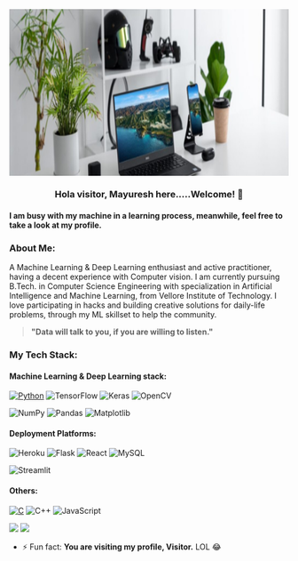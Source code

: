 <img src="https://github.com/mayureshagashe2105/mayureshagashe2105/blob/main/FinalSetup.png" height="300.3px" width="950px" align="center"/>

<h3 align="center"><b>Hola visitor, Mayuresh here.....Welcome! 👋</b></h3>

#### I am busy with my machine in a learning process, meanwhile, feel free to take a look at my profile.

### About Me:
A Machine Learning & Deep Learning enthusiast and active practitioner, having a decent experience with Computer vision. I am currently pursuing B.Tech. in Computer Science Engineering with specialization in Artificial Intelligence and Machine Learning, from Vellore Institute of Technology. I love participating in hacks and building creative solutions for daily-life problems, through my ML skillset to help the community.
> __"Data will talk to you, if you are willing to listen."__

### My Tech Stack:
#### Machine Learning & Deep Learning stack:
[![Python](https://img.shields.io/badge/-Python-033800?&logo=python&logoColor=0bf)](https://github.com/adamalston?tab=repositories&q=&type=&language=python)
![TensorFlow](https://img.shields.io/badge/-TensorFlow-067300?&logo=TensorFlow&logoColor=f77c00)
![Keras](https://img.shields.io/badge/Keras%20-%23D00000.svg?&style=for-the-badge&logo=Keras&logoColor=white)
![OpenCV](https://img.shields.io/badge/OpenCV-27338e?style=for-the-badge&logo=OpenCV&logoColor=white)

![NumPy](https://img.shields.io/badge/-NumPy-0d0138?&logo=NumPy&logoColor=ff6791)
![Pandas](https://img.shields.io/badge/-Pandas-130252?&logo=Pandas&logoColor=0ff)
![Matplotlib](https://img.shields.io/badge/-Matplotlib-170263?&logo=Matplotlib&logoColor=336791)

#### Deployment Platforms:
![Heroku](https://img.shields.io/badge/Heroku-430098?style=for-the-badge&logo=heroku&logoColor=white)
![Flask](https://img.shields.io/badge/Flask-000000?style=for-the-badge&logo=flask&logoColor=white)
![React](https://img.shields.io/badge/react-%2320232a.svg?style=for-the-badge&logo=react&logoColor=%2361DAFB)
![MySQL](https://img.shields.io/badge/mysql-%2300f.svg?style=for-the-badge&logo=mysql&logoColor=white)

![Streamlit](https://static.streamlit.io/badges/streamlit_badge_black_white.svg)

#### Others:
[![C](https://img.shields.io/badge/-C-808080?&logo=C)](https://github.com/adamalston?tab=repositories&q=&type=&language=c)
![C++](https://img.shields.io/badge/-C++-9c9c9c?&logo=c%2b%2b&logoColor=00599C)
![JavaScript](https://img.shields.io/badge/javascript-%23323330.svg?style=for-the-badge&logo=javascript&logoColor=%23F7DF1E)

<img height="137.3px" src="https://github-readme-stats.vercel.app/api?username=mayureshagashe2105&hide_title=true&hide_border=true&show_icons=true&include_all_commits=true&count_private=true&line_height=21&icon_color=2234AE&text_color=D3D3D3&bg_color=0,000000,130F40" /><!-- wi*quL3fcV -->
<img height="90.3px" src="https://github-readme-stats.vercel.app/api/top-langs/?username=mayureshagashe2105&hide=html&hide_title=true&hide_border=true&layout=compact&langs_count=7&icon_color=2234AE&text_color=D3D3D3&bg_color=0,000000,130F40" />




- ⚡ Fun fact: __You are visiting my profile, Visitor.__ LOL 😂

